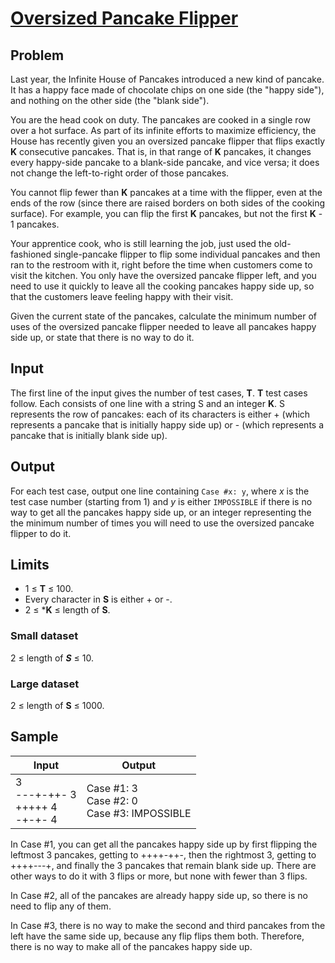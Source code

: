 # [Oversized Pancake Flipper](https://code.google.com/codejam/contest/3264486/dashboard)

## Problem

Last year, the Infinite House of Pancakes introduced a new kind of pancake. It has a happy face made of chocolate chips on one side (the "happy side"), and nothing on the other side (the "blank side").

You are the head cook on duty. The pancakes are cooked in a single row over a hot surface. As part of its infinite efforts to maximize efficiency, the House has recently given you an oversized pancake flipper that flips exactly **K** consecutive pancakes. That is, in that range of **K** pancakes, it changes every happy-side pancake to a blank-side pancake, and vice versa; it does not change the left-to-right order of those pancakes.

You cannot flip fewer than **K** pancakes at a time with the flipper, even at the ends of the row (since there are raised borders on both sides of the cooking surface). For example, you can flip the first **K** pancakes, but not the first **K** - 1 pancakes.

Your apprentice cook, who is still learning the job, just used the old-fashioned single-pancake flipper to flip some individual pancakes and then ran to the restroom with it, right before the time when customers come to visit the kitchen. You only have the oversized pancake flipper left, and you need to use it quickly to leave all the cooking pancakes happy side up, so that the customers leave feeling happy with their visit.

Given the current state of the pancakes, calculate the minimum number of uses of the oversized pancake flipper needed to leave all pancakes happy side up, or state that there is no way to do it.

## Input

The first line of the input gives the number of test cases, **T**. **T** test cases follow. Each consists of one line with a string S and an integer **K**. S represents the row of pancakes: each of its characters is either + (which represents a pancake that is initially happy side up) or - (which represents a pancake that is initially blank side up).

## Output

For each test case, output one line containing `Case #x: y`, where *x* is the test case number (starting from 1) and *y* is either `IMPOSSIBLE` if there is no way to get all the pancakes happy side up, or an integer representing the the minimum number of times you will need to use the oversized pancake flipper to do it.

## Limits

* 1 ≤ **T** ≤ 100.
* Every character in **S** is either + or -.
* 2 ≤ ***K** ≤ length of **S**.

### Small dataset

2 ≤ length of ***S*** ≤ 10.

### Large dataset

2 ≤ length of **S** ≤ 1000.

## Sample

 Input | Output |
-------|--------| 
3  <br />  ---+-++- 3  <br /> +++++ 4 <br />  -+-+- 4 <br /> | Case #1: 3  <br />  Case #2: 0 <br />  Case #3: IMPOSSIBLE |


In Case #1, you can get all the pancakes happy side up by first flipping the leftmost 3 pancakes, getting to ++++-++-, then the rightmost 3, getting to ++++---+, and finally the 3 pancakes that remain blank side up. There are other ways to do it with 3 flips or more, but none with fewer than 3 flips.

In Case #2, all of the pancakes are already happy side up, so there is no need to flip any of them.

In Case #3, there is no way to make the second and third pancakes from the left have the same side up, because any flip flips them both. Therefore, there is no way to make all of the pancakes happy side up.
